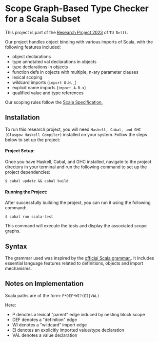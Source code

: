 # Scope Graph-Based Type Checker for a Scala Subset

This project is part of the [Research Project 2023](https://github.com/TU-Delft-CSE/Research-Project) of `TU Delft`.

Our project handles object binding with various imports of Scala, with the following features included:

- object declarations
- type annotated val declarations in objects
- type declarations in objects
- function defs in objects with multiple, n-ary parameter clauses
- lexical scoping
- wildcard imports (`import O.N._`)
- explicit name imports (`import A.B.x`)
- qualified value and type references

Our scoping rules follow the [Scala Specification.](https://www.scala-lang.org/files/archive/spec/2.13/02-identifiers-names-and-scopes.html)

## Installation

To run this research project, you will need `Haskell, Cabal, and GHC (Glasgow Haskell Compiler)` installed on your system. 
Follow the steps below to set up the project:

#### Project Setup:

Once you have Haskell, Cabal, and GHC installed, navigate to the project directory in your terminal and run the following command to set up the project dependencies:

```shell
$ cabal update && cabal build
```

#### Running the Project:

After successfully building the project, you can run it using the following command:



```shell
$ cabal run scala-test
```
This command will execute the tests and display the associated scope graphs.

## Syntax

The grammar used was inspired by the  [official Scala grammar.](https://www.scala-lang.org/files/archive/spec/2.13/13-syntax-summary.html).
It includes essential language features related to definitions, objects and import mechanisms.

## Notes on Implementation

Scala paths are of the form: ``P*DEF*WI?(EI|VAL)``

Here:

- P    denotes a lexical "parent" edge induced by nesting block scope
- DEF  denotes a "definition" edge
- WI   denotes a "wildcard" import edge
- EI   denotes an explicitly imported value/type declaration
- VAL  denotes a value declaration
